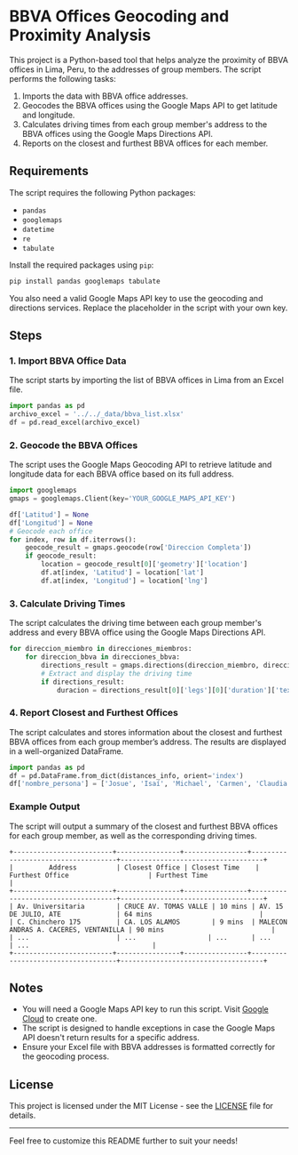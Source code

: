 
# BBVA Offices Geocoding and Proximity Analysis

This project is a Python-based tool that helps analyze the proximity of BBVA offices in Lima, Peru, to the addresses of group members. The script performs the following tasks:
1. Imports the data with BBVA office addresses.
2. Geocodes the BBVA offices using the Google Maps API to get latitude and longitude.
3. Calculates driving times from each group member's address to the BBVA offices using the Google Maps Directions API.
4. Reports on the closest and furthest BBVA offices for each member.

## Requirements

The script requires the following Python packages:
- `pandas`
- `googlemaps`
- `datetime`
- `re`
- `tabulate`

Install the required packages using `pip`:

```bash
pip install pandas googlemaps tabulate
```

You also need a valid Google Maps API key to use the geocoding and directions services. Replace the placeholder in the script with your own key.

## Steps

### 1. Import BBVA Office Data

The script starts by importing the list of BBVA offices in Lima from an Excel file.

```python
import pandas as pd
archivo_excel = '../../_data/bbva_list.xlsx'
df = pd.read_excel(archivo_excel)
```

### 2. Geocode the BBVA Offices

The script uses the Google Maps Geocoding API to retrieve latitude and longitude data for each BBVA office based on its full address.

```python
import googlemaps
gmaps = googlemaps.Client(key='YOUR_GOOGLE_MAPS_API_KEY')

df['Latitud'] = None
df['Longitud'] = None
# Geocode each office
for index, row in df.iterrows():
    geocode_result = gmaps.geocode(row['Direccion Completa'])
    if geocode_result:
        location = geocode_result[0]['geometry']['location']
        df.at[index, 'Latitud'] = location['lat']
        df.at[index, 'Longitud'] = location['lng']
```

### 3. Calculate Driving Times

The script calculates the driving time between each group member's address and every BBVA office using the Google Maps Directions API.

```python
for direccion_miembro in direcciones_miembros:
    for direccion_bbva in direcciones_bbva:
        directions_result = gmaps.directions(direccion_miembro, direccion_bbva, mode="driving", departure_time=datetime.now())
        # Extract and display the driving time
        if directions_result:
            duracion = directions_result[0]['legs'][0]['duration']['text']
```

### 4. Report Closest and Furthest Offices

The script calculates and stores information about the closest and furthest BBVA offices from each group member’s address. The results are displayed in a well-organized DataFrame.

```python
import pandas as pd
df = pd.DataFrame.from_dict(distances_info, orient='index')
df['nombre_persona'] = ['Josue', 'Isaí', 'Michael', 'Carmen', 'Claudia']
```

### Example Output

The script will output a summary of the closest and furthest BBVA offices for each group member, as well as the corresponding driving times.

```
+-------------------------+----------------+----------------+------------------------------------+------------------------------------+
|         Address          | Closest Office | Closest Time    | Furthest Office                    | Furthest Time                     |
+-------------------------+----------------+----------------+------------------------------------+------------------------------------+
| Av. Universitaria        | CRUCE AV. TOMAS VALLE | 10 mins | AV. 15 DE JULIO, ATE              | 64 mins                           |
| C. Chinchero 175         | CA. LOS ALAMOS        | 9 mins  | MALECON ANDRAS A. CACERES, VENTANILLA | 90 mins                           |
| ...                      | ...                  | ...      | ...                                | ...                               |
+-------------------------+----------------+----------------+------------------------------------+------------------------------------+
```

## Notes

- You will need a Google Maps API key to run this script. Visit [Google Cloud](https://console.cloud.google.com/) to create one.
- The script is designed to handle exceptions in case the Google Maps API doesn't return results for a specific address.
- Ensure your Excel file with BBVA addresses is formatted correctly for the geocoding process.

## License

This project is licensed under the MIT License - see the [LICENSE](LICENSE) file for details.

---

Feel free to customize this README further to suit your needs!

